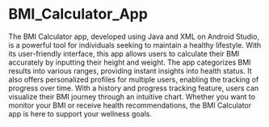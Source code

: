 # BMI_Calculator_App
The BMI Calculator app, developed using Java and XML on Android Studio, is a powerful tool for individuals 
seeking to maintain a healthy lifestyle. With its user-friendly interface, this app allows users to calculate 
their BMI accurately by inputting their height and weight. The app categorizes BMI results into various ranges,
providing instant insights into health status. It also offers personalized profiles for multiple users, enabling 
the tracking of progress over time. With a history and progress tracking feature, users can visualize their BMI 
journey through an intuitive chart. Whether you want to monitor your BMI or receive health recommendations, the BMI 
Calculator app is here to support your wellness goals.
